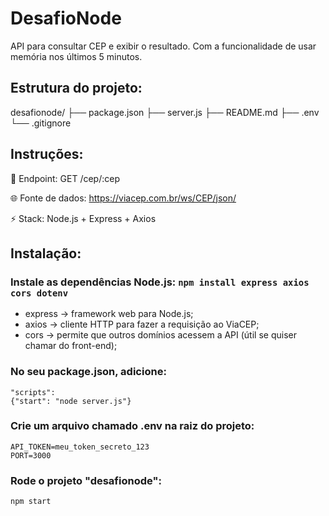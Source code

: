 # DesafioNode
API para consultar CEP e exibir o resultado. Com a funcionalidade de usar memória nos últimos 5 minutos.

## Estrutura do projeto:

desafionode/
├── package.json
├── server.js
├── README.md
├── .env
└── .gitignore


## Instruções:

🔗 Endpoint: GET /cep/:cep

🌐 Fonte de dados: https://viacep.com.br/ws/CEP/json/

⚡ Stack: Node.js + Express + Axios

## Instalação:

### Instale as dependências Node.js: ```npm install express axios cors dotenv```

- express → framework web para Node.js;
- axios → cliente HTTP para fazer a requisição ao ViaCEP;
- cors → permite que outros domínios acessem a API (útil se quiser chamar do front-end);

### No seu package.json, adicione:

 ```
 "scripts":
 {"start": "node server.js"}
 ```

### Crie um arquivo chamado .env na raiz do projeto:

 ```
 API_TOKEN=meu_token_secreto_123
 PORT=3000
 ```

### Rode o projeto "desafionode":

```npm start```
